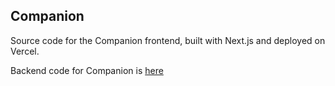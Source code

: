 ## Companion

Source code for the Companion frontend, built with Next.js and deployed on Vercel.

Backend code for Companion is [here](https://github.com/duggalr/companion-backend)